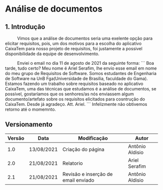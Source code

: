 # Análise de documentos

## 1. Introdução

<p style="text-indent: 40px; align = "justify">
Vimos que a análise de documentos seria uma exelente opção para elicitar requisitos, pois, um dos motivos para a escolha do aplicativo CaixaTem para nosso projeto de requisitos, foi justamente a possivel disponibilidade da equipe de desenvolvimento.
</p>
<p style="text-indent: 40px; align = "justify">
Enviei o email no dia 11 de agosto de 2021 da seguinte forma:
```
Boa tarde, tudo certo?
Meu nome é Ariel Serafim, lhe envio esse email em nome do meu grupo de Requisitos de Software.
Somos estudantes de Engenharia de Software na UnB Fga(Universidade de Brasília, faculdade do Gama).
Estamos fazendo um trabalho sobre requisitos baseado no aplicativo CaixaTem, uma das técnicas que estudamos é a análise de documentos, se possível, gostaríamos que os senhores/as nós enviassem algum documento/artefato sobre os requisitos elicitados para cosntrução do CaixaTem.
Desde já agradeço.
Att.
Ariel.
```
Infelizmente não obtivemos retorno até o momemnto.
</p>


## Versionamento

<center>

| Versão | Data | Modificação | Autor |
|--|--|--|--|
| 1.0 | 13/08/2021 | Criação do página | Antônio Aldisio |
| 2.0 | 21/08/2021 | Relatorio | Ariel Serafim |
| 2.1 | 21/08/2021 | Revisão e inserção de email enviado  | Antônio Aldisio |


</center>